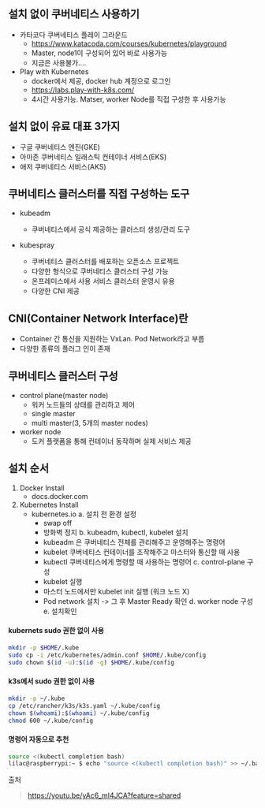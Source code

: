## 설치 없이 쿠버네티스 사용하기
- 카타코다 쿠버네티스 플레이 그라운드
  - https://www.katacoda.com/courses/kubernetes/playground
  - Master, node1이 구성되어 있어 바로 사용가능
  - 지금은 사용불가....
- Play with Kubernetes
  - docker에서 제공, docker hub 계정으로 로그인
  - https://labs.play-with-k8s.com/
  - 4시간 사용가능. Matser, worker Node를 직접 구성한 후 사용가능
 
## 설치 없이 유료 대표 3가지
- 구글 쿠버네티스 엔진(GKE)
- 아마존 쿠버네티스 일래스틱 컨테이너 서비스(EKS)
- 애저 쿠버네티스 서비스(AKS)

## 쿠버네티스 클러스터를 직접 구성하는 도구
 - kubeadm
   - 쿠버네티스에서 공식 제공하는 클러스터 생성/관리 도구
     
 - kubespray
   - 쿠버네티스 클러스터를 배포하는 오픈소스 프로젝트
   - 다양한 형식으로 쿠버네티스 클러스터 구성 가능
   - 온프레미스에서 사용 서비스 클러스터 운영시 유용
   - 다양한 CNI 제공

## CNI(Container Network Interface)란
 - Container 간 통신을 지원하는 VxLan. Pod Network라고 부름
 - 다양한 종류의 플러그 인이 존재

## 쿠버네티스 클러스터 구성
 - control plane(master node)
   - 워커 노드들의 상태를 관리하고 제어
   - single master
   - multi master(3, 5개의 master nodes)
 - worker node
   - 도커 플랫폼을 통해 컨테이너 동작하며 실제 서비스 제공


## 설치 순서
1. Docker Install
   - docs.docker.com
3. Kubernetes Install
   - kubernetes.io
   a. 설치 전 환경 설정
      - swap off
      - 방화벽 정지
   b. kubeadm, kubectl, kubelet 설치
     - kubeadm 은 쿠버네티스 전체를 관리해주고 운영해주는 명령어
     - kubelet 쿠버네티스 컨테이너를 조작해주고 마스터와 통신할 때 사용
     - kubectl 쿠버네티스에게 명령할 때 사용하는 명령어
   c. control-plane 구성
     - kubelet 실행
     - 마스터 노드에서만 kubelet init 실행 (워크 노드 X)
     - Pod network 설치 -> 그 후 Master Ready 확인
   d. worker node 구성
   e. 설치확인
   
#### kubernets sudo 권한 없이 사용
```bash
mkdir -p $HOME/.kube
sudo cp -i /etc/kubernetes/admin.conf $HOME/.kube/config
sudo chown $(id -u):$(id -g) $HOME/.kube/config
```

#### k3s에서 sudo 권한 없이 사용
```bash
mkdir -p ~/.kube
cp /etc/rancher/k3s/k3s.yaml ~/.kube/config
chown $(whoami):$(whoami) ~/.kube/config
chmod 600 ~/.kube/config
```


#### 명령어 자동으로 추천 

```bash
source <(kubectl completion bash)
lilac@raspberrypi:~ $ echo "source <(kubectl completion bash)" >> ~/.bashrc
```



출처
> https://youtu.be/yAc6_ml4JCA?feature=shared
